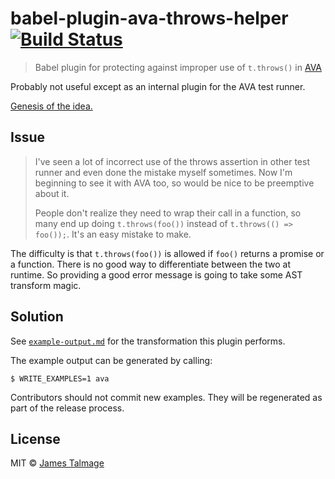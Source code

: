 # babel-plugin-ava-throws-helper [![Build Status](https://travis-ci.org/avajs/babel-plugin-ava-throws-helper.svg?branch=master)](https://travis-ci.org/avajs/babel-plugin-ava-throws-helper)

> Babel plugin for protecting against improper use of `t.throws()` in [AVA](https://ava.li)

Probably not useful except as an internal plugin for the AVA test runner.

[Genesis of the idea.](https://github.com/sindresorhus/eslint-plugin-ava/issues/75)

## Issue

> I've seen a lot of incorrect use of the throws assertion in other test runner and even done the mistake myself sometimes. Now I'm beginning to see it with AVA too, so would be nice to be preemptive about it.
>
> People don't realize they need to wrap their call in a function, so many end up doing `t.throws(foo())` instead of `t.throws(() => foo());`. It's an easy mistake to make.

The difficulty is that `t.throws(foo())` is allowed if `foo()` returns a promise or a function. There is no good way to differentiate between the two at runtime. So providing a good error message is going to take some AST transform magic.


## Solution

See [`example-output.md`](example-output.md) for the transformation this plugin performs.

The example output can be generated by calling:

```
$ WRITE_EXAMPLES=1 ava
```

Contributors should not commit new examples. They will be regenerated as part of the release process.


## License

MIT © [James Talmage](https://github.com/jamestalmage)
